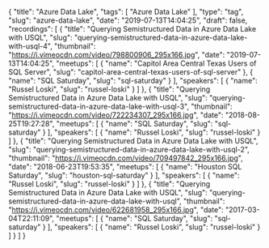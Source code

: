 {
  "title": "Azure Data Lake",
  "tags": [
    "Azure Data Lake"
  ],
  "type": "tag",
  "slug": "azure-data-lake",
  "date": "2019-07-13T14:04:25",
  "draft": false,
  "recordings": [
    {
      "title": "Querying Semistructured Data in Azure Data Lake with USQL",
      "slug": "querying-semistructured-data-in-azure-data-lake-with-usql-4",
      "thumbnail": "https://i.vimeocdn.com/video/798800906_295x166.jpg",
      "date": "2019-07-13T14:04:25",
      "meetups": [
        {
          "name": "Capitol Area Central Texas Users of SQL Server",
          "slug": "capitol-area-central-texas-users-of-sql-server"
        },
        {
          "name": "SQL Saturday",
          "slug": "sql-saturday"
        }
      ],
      "speakers": [
        {
          "name": "Russel Loski",
          "slug": "russel-loski"
        }
      ]
    },
    {
      "title": "Querying Semistructured Data in Azure Data Lake with USQL",
      "slug": "querying-semistructured-data-in-azure-data-lake-with-usql-3",
      "thumbnail": "https://i.vimeocdn.com/video/722234307_295x166.jpg",
      "date": "2018-08-25T19:27:28",
      "meetups": [
        {
          "name": "SQL Saturday",
          "slug": "sql-saturday"
        }
      ],
      "speakers": [
        {
          "name": "Russel Loski",
          "slug": "russel-loski"
        }
      ]
    },
    {
      "title": "Querying Semistructured Data in Azure Data Lake with USQL",
      "slug": "querying-semistructured-data-in-azure-data-lake-with-usql-2",
      "thumbnail": "https://i.vimeocdn.com/video/709497842_295x166.jpg",
      "date": "2018-06-23T19:53:35",
      "meetups": [
        {
          "name": "Houston SQL Saturday",
          "slug": "houston-sql-saturday"
        }
      ],
      "speakers": [
        {
          "name": "Russel Loski",
          "slug": "russel-loski"
        }
      ]
    },
    {
      "title": "Querying Semistructured Data in Azure Data Lake with USQL",
      "slug": "querying-semistructured-data-in-azure-data-lake-with-usql",
      "thumbnail": "https://i.vimeocdn.com/video/622681958_295x166.jpg",
      "date": "2017-03-04T22:11:09",
      "meetups": [
        {
          "name": "SQL Saturday",
          "slug": "sql-saturday"
        }
      ],
      "speakers": [
        {
          "name": "Russel Loski",
          "slug": "russel-loski"
        }
      ]
    }
  ]
}